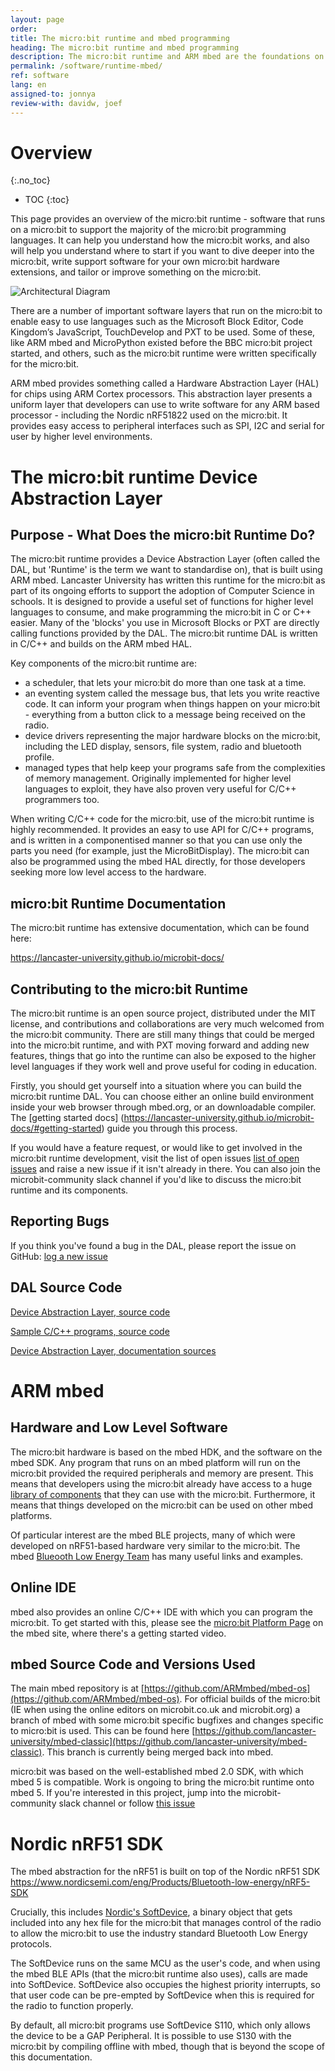 ```yaml
---
layout: page
order:
title: The micro:bit runtime and mbed programming
heading: The micro:bit runtime and mbed programming
description: The micro:bit runtime and ARM mbed are the foundations on which much the rest of the micro:bit software world are built. This page helps you get started developing with these low level C/C++ tools for the micro:bit
permalink: /software/runtime-mbed/
ref: software
lang: en
assigned-to: jonnya
review-with: davidw, joef
---
```



# Overview
{:.no_toc}

* TOC
{:toc}

This page provides an overview of the micro:bit runtime - software that runs on a micro:bit to support the majority of the micro:bit programming languages. It can help you understand how the micro:bit works, and also will help you understand where to start if you want to dive deeper into the micro:bit, write support software for your own micro:bit hardware extensions, and tailor or improve something on the micro:bit.

![Architectural Diagram](../assets/dal-4032c.png)

There are a number of important software layers that run on the micro:bit to enable easy to use languages such as the Microsoft Block Editor, Code Kingdom’s JavaScript, TouchDevelop and PXT to be used. Some of these, like ARM mbed and MicroPython existed before the BBC micro:bit project started, and others, such as the micro:bit runtime were written specifically for the micro:bit.

ARM mbed provides something called a Hardware Abstraction Layer (HAL) for chips using ARM Cortex processors. This abstraction layer presents a uniform layer that developers can use to write software for any ARM based processor - including the Nordic nRF51822 used on the micro:bit. It provides easy access to peripheral interfaces such as SPI, I2C and serial for user by higher level environments.

# The micro:bit runtime Device Abstraction Layer

## Purpose - What Does the micro:bit Runtime Do?

The micro:bit runtime provides a Device Abstraction Layer (often called the DAL, but 'Runtime' is the term we want to standardise on), that is built using ARM mbed. Lancaster University has written this runtime for the micro:bit as part of its ongoing efforts to support the adoption of Computer Science in schools. It is designed to provide a useful set of functions for higher level languages to consume, and make programming the micro:bit in C or C++ easier. Many of the 'blocks' you use in Microsoft Blocks or PXT are directly calling functions provided by the DAL. The micro:bit runtime DAL is written in C/C++ and builds on the ARM mbed HAL.

Key components of the micro:bit runtime are:

* a scheduler, that lets your micro:bit do more than one task at a time.
* an eventing system called the message bus, that lets you write reactive code. It can inform your program when things happen on your micro:bit - everything from a button click to a message being received on the radio.
* device drivers representing the major hardware blocks on the micro:bit, including the LED display, sensors, file system, radio and bluetooth profile.
* managed types that help keep your programs safe from the complexities of memory management. Originally implemented for higher level languages to exploit, they have also proven very useful for C/C++ programmers too.

When writing C/C++ code for the micro:bit, use of the micro:bit runtime is highly recommended. It provides an easy to use API for C/C++ programs, and is written in a componentised manner so that you can use only the parts you need (for example, just the MicroBitDisplay). The micro:bit can also be programmed using the mbed HAL directly, for those developers seeking more low level access to the hardware.

## micro:bit Runtime Documentation

The micro:bit runtime has extensive documentation, which can be found here:

https://lancaster-university.github.io/microbit-docs/

## Contributing to the micro:bit Runtime

The micro:bit runtime is an open source project, distributed under the MIT license, and contributions and collaborations are very much welcomed from the micro:bit community. There are still many things that could be merged into the micro:bit runtime, and with PXT moving forward and adding new features, things that go into the runtime can also be exposed to the higher level languages if they work well and prove useful for coding in education.

Firstly, you should get yourself into a situation where you can build the micro:bit runtime DAL. You can choose either an online build environment inside your web browser through mbed.org, or an downloadable compiler. The [getting started docs] (https://lancaster-university.github.io/microbit-docs/#getting-started) guide you through this process.

If you would have a feature request, or would like to get involved in the micro:bit runtime development, visit the list of open issues [list of open issues](https://github.com/lancaster-university/microbit-dal/issues) and raise a new issue if it isn't already in there. You can also join the microbit-community slack channel if you'd like to discuss the micro:bit runtime and its components.

## Reporting Bugs

If you think you've found a bug in the DAL, please report the issue on GitHub: [log a new issue](https://github.com/lancaster-university/microbit-dal/issues/new)

## DAL Source Code

[Device Abstraction Layer, source code](https://github.com/lancaster-university/microbit-dal)

[Sample C/C++ programs, source code](https://github.com/lancaster-university/microbit-samples)

[Device Abstraction Layer, documentation sources](https://github.com/lancaster-university/microbit-docs)

# ARM mbed

## Hardware and Low Level Software

The micro:bit hardware is based on the mbed HDK, and the software on the mbed SDK. Any program that runs on an mbed platform will run on the micro:bit provided the required peripherals and memory are present. This means that developers using the micro:bit already have access to a huge [library of components](https://developer.mbed.org/components/) that they can use with the micro:bit. Furthermore, it means that things developed on the micro:bit can be used on other mbed platforms.

Of particular interest are the mbed BLE projects, many of which were developed on nRF51-based hardware very similar to the micro:bit. The mbed [Blueooth Low Energy Team](https://developer.mbed.org/teams/Bluetooth-Low-Energy/) has many useful links and examples.

## Online IDE

mbed also provides an online C/C++ IDE with which you can program the micro:bit. To get started with this, please see the [micro:bit Platform Page](http://developer.mbed.org/platforms/Microbit) on the mbed site, where there's a getting started video.

## mbed Source Code and Versions Used

The main mbed repository is at [https://github.com/ARMmbed/mbed-os](https://github.com/ARMmbed/mbed-os). For official builds of the micro:bit (IE when using the online editors on microbit.co.uk and microbit.org) a branch of mbed with some micro:bit specific bugfixes and changes specific to micro:bit is used. This can be found here [https://github.com/lancaster-university/mbed-classic](https://github.com/lancaster-university/mbed-classic). This branch is currently being merged back into mbed.

micro:bit was based on the well-established mbed 2.0 SDK, with which mbed 5 is compatible. Work is ongoing to bring the micro:bit runtime onto mbed 5. If you're interested in this project, jump into the microbit-community slack channel or follow [this issue](https://github.com/lancaster-university/microbit-dal/issues/224)

# Nordic nRF51 SDK

The mbed abstraction for the nRF51 is built on top of the Nordic nRF51 SDK
https://www.nordicsemi.com/eng/Products/Bluetooth-low-energy/nRF5-SDK

Crucially, this includes [Nordic's SoftDevice](https://devzone.nordicsemi.com/documentation/nrf51/4.2.0/html/group__nrf518__lib__ble__s110__intro.html), a binary object that gets included into any hex file for the micro:bit that manages control of the radio to allow the micro:bit to use the industry standard Bluetooth Low Energy protocols.

The SoftDevice runs on the same MCU as the user's code, and when using the mbed BLE APIs (that the micro:bit runtime also uses), calls are made into SoftDevice. SoftDevice also occupies the highest priority interrupts, so that user code can be pre-empted by SoftDevice when this is required for the radio to function properly.

By default, all micro:bit programs use SoftDevice S110, which only allows the device to be a GAP Peripheral. It is possible to use S130 with the micro:bit by compiling offline with mbed, though that is beyond the scope of this documentation.
